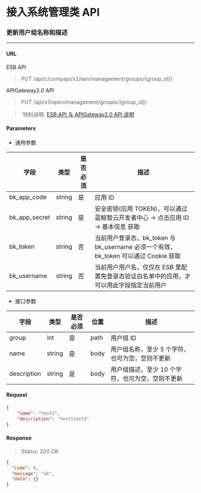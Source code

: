# 接入系统管理类 API
### 更新用户组名称和描述

-------

#### URL

ESB API

> PUT /api/c/compapi/v2/iam/management/groups/{group_id}/

APIGateway2.0 API

> PUT /api/v1/open/management/groups/{group_id}/

> `特别说明: [ESB API 与 APIGateway2.0 API 说明](../01-Overview/01-BackendAPIvsESBAPI.md)


#### Parameters

* 通用参数

| 字段 |  类型 |是否必须  | 描述  |
|--------|--------|--------|--------|
|bk_app_code|string|是|应用 ID|
|bk_app_secret|string|是|安全密钥(应用 TOKEN)，可以通过 蓝鲸智云开发者中心 -> 点击应用 ID -> 基本信息 获取|
|bk_token|string|否|当前用户登录态，bk_token 与 bk_username 必须一个有效，bk_token 可以通过 Cookie 获取|
|bk_username|string|否|当前用户用户名，仅仅在 ESB 里配置免登录态验证白名单中的应用，才可以用此字段指定当前用户|

* 接口参数

| 字段 |  类型 |是否必须  | 位置 |描述  |
|--------|--------|--------|--------|--------|
| group | int | 是 | path | 用户组 ID |
| name |  string  | 是   | body | 用户组名称，至少 5 个字符，也可为空，空则不更新 |
| description | string | 是 | body| 用户组描述，至少 10 个字符，也可为空，空则不更新 |

#### Request
```json
{
    "name": "test2",
    "description": "test1test2"
}
```

#### Response

> Status: 200 OK

```json
{
  "code": 0,
  "message": "ok",
  "data": {}
}
```
